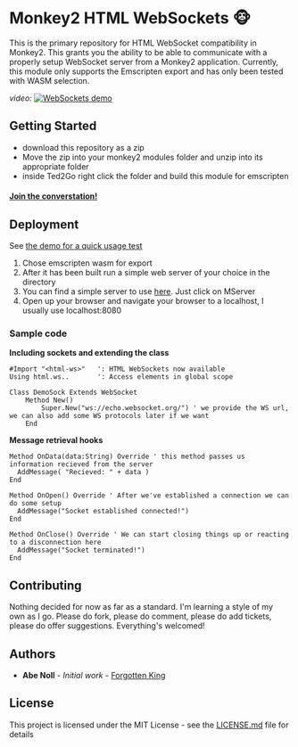 # Monkey2 HTML WebSockets 🐵

This is the primary repository for HTML WebSocket compatibility in Monkey2. This grants you the ability to be able 
to communicate with a properly setup WebSocket server from a Monkey2 application. Currently, this module only supports
the Emscripten export and has only been tested with WASM selection. 

_video:_
[ ![WebSockets demo](https://cf-b2.streamablevideo.com/image/mpgf5.jpg?token=1514516418-lWnY%2FakjVLVdmNWu%2BvmC6sIyAwFm8QNXXbPcuBoKf%2FQ%3D.png) ](https://streamable.com/s/mpgf5/evnwka)
## Getting Started

- download this repository as a zip
- Move the zip into your monkey2 modules folder and unzip into its appropriate folder
- inside Ted2Go right click the folder and build this module for emscripten

#### [Join the converstation!](http://monkeycoder.co.nz/forums/topic/introducing-html-websockets-for-mx2/)

## Deployment
See [the demo for a quick usage test](bananas/websock_demo/websock_demo.monkey2)

1. Chose emscripten wasm for export 
2. After it has been built run a simple web server of your choice in the directory 
3. You can find a simple server to use [here](http://monkeycoder.co.nz/monkey2-files/). Just click on MServer
4. Open up your browser and navigate your browser to a localhost, I usually use localhost:8080

### Sample code
**Including sockets and extending the class**
```monkey2
#Import "<html-ws>"   ': HTML WebSockets now available
Using html.ws..       ': Access elements in global scope 

Class DemoSock Extends WebSocket
	Method New()
		Super.New("ws://echo.websocket.org/") ' we provide the WS url, we can also add some WS protocols later if we want
	End
```

**Message retrieval hooks**
```monkey2
Method OnData(data:String) Override ' this method passes us information recieved from the server
  AddMessage( "Recieved: " + data )
End

Method OnOpen() Override ' After we've established a connection we can do some setup
  AddMessage("Socket established connected!")
End

Method OnClose() Override ' We can start closing things up or reacting to a disconnection here
  AddMessage("Socket terminated!")
End
```


## Contributing

Nothing decided for now as far as a standard. I'm learning a style of my own as I go. 
Please do fork, please do comment, please do add tickets, please do offer suggestions. Everything's welcomed!

## Authors

* **Abe Noll** - *Initial work* - [Forgotten King](https://github.com/forgotten-king)

## License

This project is licensed under the MIT License - see the [LICENSE.md](LICENSE.md) file for details
